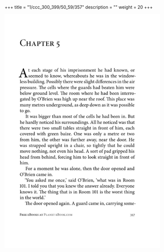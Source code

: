 +++
title = "1/ccc_300_399/50_59/357"
description = ""
weight = 20
+++

<img class="center-fit-jpg" src="/jpg_/out_jpg_1984__357.jpg" ></img>

